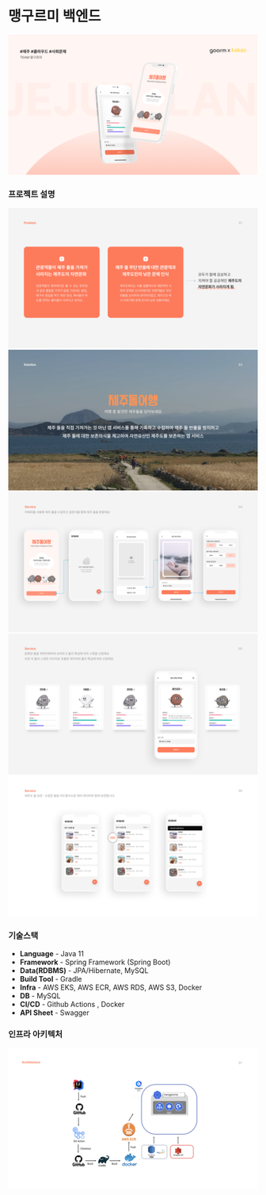 # 맹구르미 백엔드

![](docs/01.png)

### 프로젝트 설명

![](docs/3.png)
![](docs/4.png)
![](docs/5.png)
![](docs/6.png)
![](docs/7.png)

### 기술스택
- **Language** - Java 11
- **Framework** - Spring Framework (Spring Boot)
- **Data(RDBMS)** - JPA/Hibernate, MySQL
- **Build Tool** - Gradle
- **Infra** - AWS EKS, AWS ECR, AWS RDS, AWS S3, Docker
- **DB** - MySQL
- **CI/CD** - Github Actions , Docker
- **API Sheet** - Swagger

### 인프라 아키텍처

![](docs/8.png)
